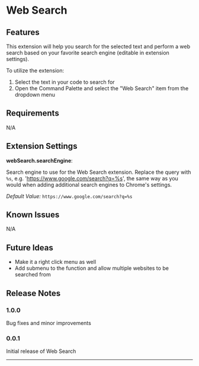 # Web Search

## Features

This extension will help you search for the selected text and perform a web search based on your favorite search engine (editable in extension settings).

To utilize the extension:

1. Select the text in your code to search for
2. Open the Command Palette and select the "Web Search" item from the dropdown menu

## Requirements

N/A

## Extension Settings

**webSearch.searchEngine**:

Search engine to use for the Web Search extension. Replace the query with `%s`, e.g. 'https://www.google.com/search?q=%s', the same way as you would when adding additional search engines to Chrome's settings.

*Default Value:*
`https://www.google.com/search?q=%s`

## Known Issues

N/A

## Future Ideas

- Make it a right click menu as well
- Add submenu to the function and allow multiple websites to be searched from

## Release Notes

### 1.0.0

Bug fixes and minor improvements

### 0.0.1

Initial release of Web Search

---
